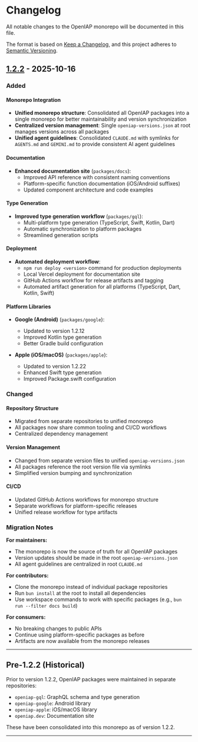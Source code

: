 # Changelog

All notable changes to the OpenIAP monorepo will be documented in this file.

The format is based on [Keep a Changelog](https://keepachangelog.com/en/1.0.0/),
and this project adheres to [Semantic Versioning](https://semver.org/spec/v2.0.0.html).

## [1.2.2] - 2025-10-16

### Added

#### Monorepo Integration

- **Unified monorepo structure**: Consolidated all OpenIAP packages into a single monorepo for better maintainability and version synchronization
- **Centralized version management**: Single `openiap-versions.json` at root manages versions across all packages
- **Unified agent guidelines**: Consolidated `CLAUDE.md` with symlinks for `AGENTS.md` and `GEMINI.md` to provide consistent AI agent guidelines

#### Documentation

- **Enhanced documentation site** (`packages/docs`):
  - Improved API reference with consistent naming conventions
  - Platform-specific function documentation (iOS/Android suffixes)
  - Updated component architecture and code examples

#### Type Generation

- **Improved type generation workflow** (`packages/gql`):
  - Multi-platform type generation (TypeScript, Swift, Kotlin, Dart)
  - Automatic synchronization to platform packages
  - Streamlined generation scripts

#### Deployment

- **Automated deployment workflow**:
  - `npm run deploy <version>` command for production deployments
  - Local Vercel deployment for documentation site
  - GitHub Actions workflow for release artifacts and tagging
  - Automated artifact generation for all platforms (TypeScript, Dart, Kotlin, Swift)

#### Platform Libraries

- **Google (Android)** (`packages/google`):
  - Updated to version 1.2.12
  - Improved Kotlin type generation
  - Better Gradle build configuration

- **Apple (iOS/macOS)** (`packages/apple`):
  - Updated to version 1.2.22
  - Enhanced Swift type generation
  - Improved Package.swift configuration

### Changed

#### Repository Structure

- Migrated from separate repositories to unified monorepo
- All packages now share common tooling and CI/CD workflows
- Centralized dependency management

#### Version Management

- Changed from separate version files to unified `openiap-versions.json`
- All packages reference the root version file via symlinks
- Simplified version bumping and synchronization

#### CI/CD

- Updated GitHub Actions workflows for monorepo structure
- Separate workflows for platform-specific releases
- Unified release workflow for type artifacts

### Migration Notes

**For maintainers:**

- The monorepo is now the source of truth for all OpenIAP packages
- Version updates should be made in the root `openiap-versions.json`
- All agent guidelines are centralized in root `CLAUDE.md`

**For contributors:**

- Clone the monorepo instead of individual package repositories
- Run `bun install` at the root to install all dependencies
- Use workspace commands to work with specific packages (e.g., `bun run --filter docs build`)

**For consumers:**

- No breaking changes to public APIs
- Continue using platform-specific packages as before
- Artifacts are now available from the monorepo releases

---

## Pre-1.2.2 (Historical)

Prior to version 1.2.2, OpenIAP packages were maintained in separate repositories:

- `openiap-gql`: GraphQL schema and type generation
- `openiap-google`: Android library
- `openiap-apple`: iOS/macOS library
- `openiap.dev`: Documentation site

These have been consolidated into this monorepo as of version 1.2.2.

---

[1.2.2]: https://github.com/hyodotdev/openiap/releases/tag/v1.2.2
